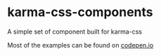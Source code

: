 # karma-css-components
A simple set of component built for karma-css

Most of the examples can be found on [codepen.io](https://codepen.io/search/pens?q=karmacss&limit=all&type=type-pens)
